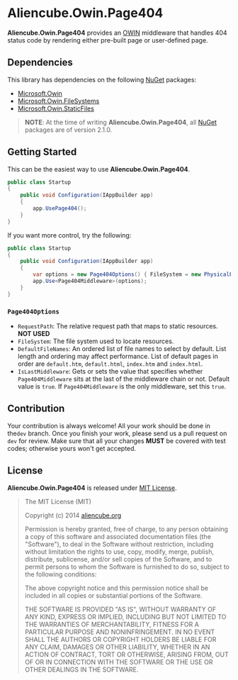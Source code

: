 # Aliencube.Owin.Page404 #

**Aliencube.Owin.Page404** provides an [OWIN](http://owin.org) middleware that handles 404 status code by rendering either pre-built page or user-defined page.


## Dependencies ##

This library has dependencies on the following [NuGet](http://nuget.org) packages:

* [Microsoft.Owin](http://www.nuget.org/packages/Microsoft.Owin)
* [Microsoft.Owin.FileSystems](http://www.nuget.org/packages/Microsoft.Owin.FileSystems)
* [Microsoft.Owin.StaticFiles](http://www.nuget.org/packages/Microsoft.Owin.StaticFiles)

> **NOTE**: At the time of writing **Aliencube.Owin.Page404**, all [NuGet](http://nuget.org) packages are of version 2.1.0.


## Getting Started ##

This can be the easiest way to use **Aliencube.Owin.Page404**.

```csharp
public class Startup
{
    public void Configuration(IAppBuilder app)
    {
        app.UsePage404();
    }
}
```

If you want more control, try the following:

```csharp
public class Startup
{
    public void Configuration(IAppBuilder app)
    {
        var options = new Page404Options() { FileSystem = new PhysicalFileSystem(@".") };
        app.Use<Page404Middleware>(options);
    }
}
```


### `Page404Options` ###

* `RequestPath`: The relative request path that maps to static resources. **NOT USED**
* `FileSystem`: The file system used to locate resources.
* `DefaultFileNames`: An ordered list of file names to select by default. List length and ordering may affect performance. List of default pages in order are `default.htm`, `default.html`, `index.htm` and `index.html`.
* `IsLastMiddleware`: Gets or sets the value that specifies whether `Page404Middleware` sits at the last of the middleware chain or not. Default value is `true`. If `Page404Middleware` is the only middleware, set this `true`.


## Contribution ##

Your contribution is always welcome! All your work should be done in the`dev` branch. Once you finish your work, please send us a pull request on `dev` for review. Make sure that all your changes **MUST** be covered with test codes; otherwise yours won't get accepted.


## License ##

**Aliencube.Owin.Page404** is released under [MIT License](http://opensource.org/licenses/MIT).

> The MIT License (MIT)
> 
> Copyright (c) 2014 [aliencube.org](http://aliencube.org)
> 
> Permission is hereby granted, free of charge, to any person obtaining a copy of this software and associated documentation files (the "Software"), to deal in the Software without restriction, including without limitation the rights to use, copy, modify, merge, publish, distribute, sublicense, and/or sell copies of the Software, and to permit persons to whom the Software is
> furnished to do so, subject to the following conditions:
> 
> The above copyright notice and this permission notice shall be included in all copies or substantial portions of the Software.
> 
> THE SOFTWARE IS PROVIDED "AS IS", WITHOUT WARRANTY OF ANY KIND, EXPRESS OR IMPLIED, INCLUDING BUT NOT LIMITED TO THE WARRANTIES OF MERCHANTABILITY, FITNESS FOR A PARTICULAR PURPOSE AND NONINFRINGEMENT. IN NO EVENT SHALL THE AUTHORS OR COPYRIGHT HOLDERS BE LIABLE FOR ANY CLAIM, DAMAGES OR OTHER LIABILITY, WHETHER IN AN ACTION OF CONTRACT, TORT OR OTHERWISE, ARISING FROM, OUT OF OR IN CONNECTION WITH THE SOFTWARE OR THE USE OR OTHER DEALINGS IN THE SOFTWARE.
